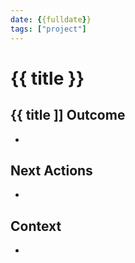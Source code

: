 ```yaml
---
date: {{fulldate}}
tags: ["project"]
---
```


# {{ title }}

## {{ title ]] Outcome

-

## Next Actions

-

## Context

-
